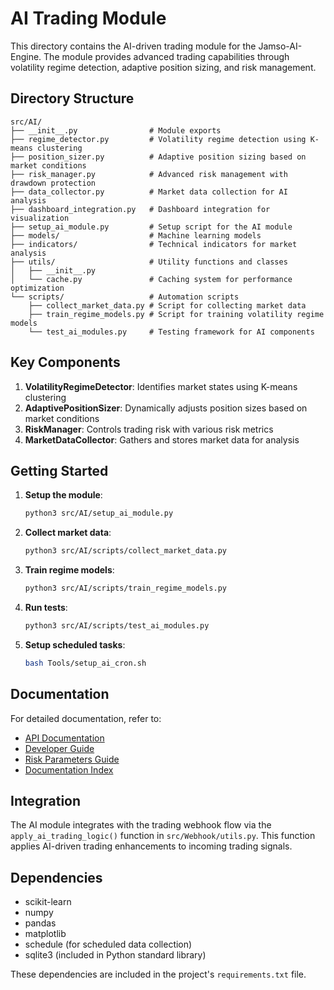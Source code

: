 # AI Trading Module

This directory contains the AI-driven trading module for the Jamso-AI-Engine. The module provides advanced trading capabilities through volatility regime detection, adaptive position sizing, and risk management.

## Directory Structure

```
src/AI/
├── __init__.py                # Module exports
├── regime_detector.py         # Volatility regime detection using K-means clustering
├── position_sizer.py          # Adaptive position sizing based on market conditions
├── risk_manager.py            # Advanced risk management with drawdown protection
├── data_collector.py          # Market data collection for AI analysis
├── dashboard_integration.py   # Dashboard integration for visualization
├── setup_ai_module.py         # Setup script for the AI module
├── models/                    # Machine learning models
├── indicators/                # Technical indicators for market analysis
├── utils/                     # Utility functions and classes
│   ├── __init__.py
│   └── cache.py               # Caching system for performance optimization
└── scripts/                   # Automation scripts
    ├── collect_market_data.py # Script for collecting market data
    ├── train_regime_models.py # Script for training volatility regime models
    └── test_ai_modules.py     # Testing framework for AI components
```

## Key Components

1. **VolatilityRegimeDetector**: Identifies market states using K-means clustering
2. **AdaptivePositionSizer**: Dynamically adjusts position sizes based on market conditions
3. **RiskManager**: Controls trading risk with various risk metrics
4. **MarketDataCollector**: Gathers and stores market data for analysis

## Getting Started

1. **Setup the module**:
   ```bash
   python3 src/AI/setup_ai_module.py
   ```

2. **Collect market data**:
   ```bash
   python3 src/AI/scripts/collect_market_data.py
   ```

3. **Train regime models**:
   ```bash
   python3 src/AI/scripts/train_regime_models.py
   ```

4. **Run tests**:
   ```bash
   python3 src/AI/scripts/test_ai_modules.py
   ```

5. **Setup scheduled tasks**:
   ```bash
   bash Tools/setup_ai_cron.sh
   ```

## Documentation

For detailed documentation, refer to:

- [API Documentation](/Docs/AI/API_Documentation.md)
- [Developer Guide](/Docs/AI/Developer_Guide.md)
- [Risk Parameters Guide](/Docs/AI/Risk_Parameters_Guide.md)
- [Documentation Index](/Docs/AI/README.md)

## Integration

The AI module integrates with the trading webhook flow via the `apply_ai_trading_logic()` function in `src/Webhook/utils.py`. This function applies AI-driven trading enhancements to incoming trading signals.

## Dependencies

- scikit-learn
- numpy
- pandas
- matplotlib
- schedule (for scheduled data collection)
- sqlite3 (included in Python standard library)

These dependencies are included in the project's `requirements.txt` file.
